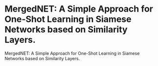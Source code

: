 # MergedNET: A Simple Approach for One-Shot Learning in Siamese Networks based on Similarity Layers.
MergedNET: A Simple Approach for One-Shot Learning in Siamese Networks based on Similarity Layers.
